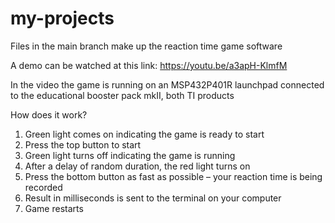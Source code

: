 # my-projects

Files in the main branch make up the reaction time game software

A demo can be watched at this link:
https://youtu.be/a3apH-KlmfM

In the video the game is running on an MSP432P401R launchpad connected to the educational booster pack mkII, both TI products

How does it work?
1.	Green light comes on indicating the game is ready to start
2.	Press the top button to start
3.	Green light turns off indicating the game is running
4.	After a delay of random duration, the red light turns on
5.	Press the bottom button as fast as possible – your reaction time is being recorded
6.	Result in milliseconds is sent to the terminal on your computer
7.	Game restarts
